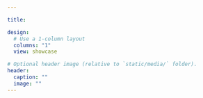 ```yaml
---

title: 

design:
  # Use a 1-column layout
  columns: "1"
  view: showcase

# Optional header image (relative to `static/media/` folder).
header:
  caption: ""
  image: ""
---
```

